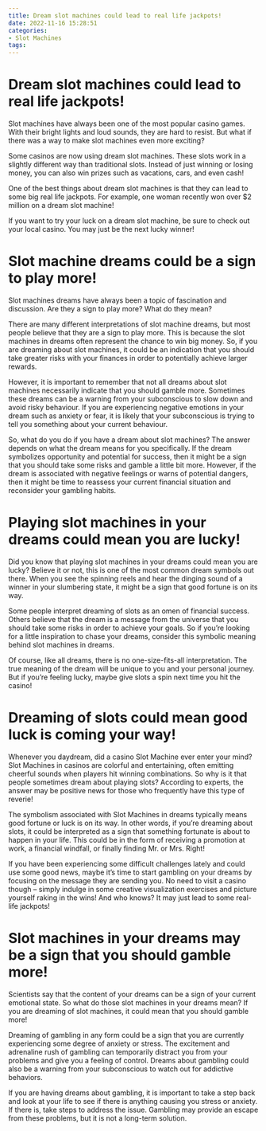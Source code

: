 ```yaml
---
title: Dream slot machines could lead to real life jackpots!
date: 2022-11-16 15:28:51
categories:
- Slot Machines
tags:
---
```



#  Dream slot machines could lead to real life jackpots!

Slot machines have always been one of the most popular casino games. With their bright lights and loud sounds, they are hard to resist. But what if there was a way to make slot machines even more exciting?

Some casinos are now using dream slot machines. These slots work in a slightly different way than traditional slots. Instead of just winning or losing money, you can also win prizes such as vacations, cars, and even cash!

One of the best things about dream slot machines is that they can lead to some big real life jackpots. For example, one woman recently won over $2 million on a dream slot machine!

If you want to try your luck on a dream slot machine, be sure to check out your local casino. You may just be the next lucky winner!

#  Slot machine dreams could be a sign to play more!

Slot machines dreams have always been a topic of fascination and discussion. Are they a sign to play more? What do they mean?

There are many different interpretations of slot machine dreams, but most people believe that they are a sign to play more. This is because the slot machines in dreams often represent the chance to win big money. So, if you are dreaming about slot machines, it could be an indication that you should take greater risks with your finances in order to potentially achieve larger rewards.

However, it is important to remember that not all dreams about slot machines necessarily indicate that you should gamble more. Sometimes these dreams can be a warning from your subconscious to slow down and avoid risky behaviour. If you are experiencing negative emotions in your dream such as anxiety or fear, it is likely that your subconscious is trying to tell you something about your current behaviour.

So, what do you do if you have a dream about slot machines? The answer depends on what the dream means for you specifically. If the dream symbolizes opportunity and potential for success, then it might be a sign that you should take some risks and gamble a little bit more. However, if the dream is associated with negative feelings or warns of potential dangers, then it might be time to reassess your current financial situation and reconsider your gambling habits.

#  Playing slot machines in your dreams could mean you are lucky!

Did you know that playing slot machines in your dreams could mean you are lucky? Believe it or not, this is one of the most common dream symbols out there. When you see the spinning reels and hear the dinging sound of a winner in your slumbering state, it might be a sign that good fortune is on its way.

Some people interpret dreaming of slots as an omen of financial success. Others believe that the dream is a message from the universe that you should take some risks in order to achieve your goals. So if you’re looking for a little inspiration to chase your dreams, consider this symbolic meaning behind slot machines in dreams.

Of course, like all dreams, there is no one-size-fits-all interpretation. The true meaning of the dream will be unique to you and your personal journey. But if you’re feeling lucky, maybe give slots a spin next time you hit the casino!

#  Dreaming of slots could mean good luck is coming your way!

Whenever you daydream, did a casino Slot Machine ever enter your mind? Slot Machines in casinos are colorful and entertaining, often emitting cheerful sounds when players hit winning combinations. So why is it that people sometimes dream about playing slots? According to experts, the answer may be positive news for those who frequently have this type of reverie!

The symbolism associated with Slot Machines in dreams typically means good fortune or luck is on its way. In other words, if you’re dreaming about slots, it could be interpreted as a sign that something fortunate is about to happen in your life. This could be in the form of receiving a promotion at work, a financial windfall, or finally finding Mr. or Mrs. Right!

If you have been experiencing some difficult challenges lately and could use some good news, maybe it’s time to start gambling on your dreams by focusing on the message they are sending you. No need to visit a casino though – simply indulge in some creative visualization exercises and picture yourself raking in the wins! And who knows? It may just lead to some real-life jackpots!

#  Slot machines in your dreams may be a sign that you should gamble more!

Scientists say that the content of your dreams can be a sign of your current emotional state. So what do those slot machines in your dreams mean? If you are dreaming of slot machines, it could mean that you should gamble more!

Dreaming of gambling in any form could be a sign that you are currently experiencing some degree of anxiety or stress. The excitement and adrenaline rush of gambling can temporarily distract you from your problems and give you a feeling of control. Dreams about gambling could also be a warning from your subconscious to watch out for addictive behaviors.

If you are having dreams about gambling, it is important to take a step back and look at your life to see if there is anything causing you stress or anxiety. If there is, take steps to address the issue. Gambling may provide an escape from these problems, but it is not a long-term solution.